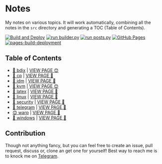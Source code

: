 # Notes

My notes on various topics. It will work automatically, combining all the notes in the `src` directory and generating a TOC (Table of Contents).

[![Build and Deploy](https://github.com/SharafatKarim/notes/actions/workflows/action.yml/badge.svg)](https://github.com/SharafatKarim/notes/actions/workflows/action.yml)
[![run builder.py](https://github.com/SharafatKarim/notes/actions/workflows/action.yml/badge.svg)](https://github.com/SharafatKarim/notes/actions/workflows/action.yml)
[![run posts.py](https://github.com/SharafatKarim/notes/actions/workflows/posts.yml/badge.svg)](https://github.com/SharafatKarim/notes/actions/workflows/posts.yml)
[![GitHub Pages](https://github.com/SharafatKarim/notes/actions/workflows/gh-pages.yml/badge.svg)](https://github.com/SharafatKarim/notes/actions/workflows/gh-pages.yml)
[![pages-build-deployment](https://github.com/SharafatKarim/notes/actions/workflows/pages/pages-build-deployment/badge.svg)](https://github.com/SharafatKarim/notes/actions/workflows/pages/pages-build-deployment)


## Table of Contents

- [👾 bdix](src/bdix.md) | [VIEW PAGE 😊](https://sharafat.is-a.dev/notes/bdix)
- [🎉 cp](src/cp.md) | [VIEW PAGE 🌈](https://sharafat.is-a.dev/notes/cp)
- [🤖 idm](src/idm.md) | [VIEW PAGE 👾](https://sharafat.is-a.dev/notes/idm)
- [🌟 kvm](src/kvm.md) | [VIEW PAGE 😊](https://sharafat.is-a.dev/notes/kvm)
- [🚀 latex](src/latex.md) | [VIEW PAGE 🚀](https://sharafat.is-a.dev/notes/latex)
- [👾 linux](src/linux.md) | [VIEW PAGE 🚀](https://sharafat.is-a.dev/notes/linux)
- [🎉 security](src/security.md) | [VIEW PAGE 🌟](https://sharafat.is-a.dev/notes/security)
- [👾 telegram](src/telegram.md) | [VIEW PAGE 🌈](https://sharafat.is-a.dev/notes/telegram)
- [😊 warp](src/warp.md) | [VIEW PAGE 🎉](https://sharafat.is-a.dev/notes/warp)
- [🚀 windows](src/windows.md) | [VIEW PAGE 🍕](https://sharafat.is-a.dev/notes/windows)

## Contribution

Though not anything fancy, but you can feel free to create an issue, pull request, discuss or, clone an get one for yourself!
Best way to reach me is to knock me on [Telegram](https://t.me/SharafatKarim).

